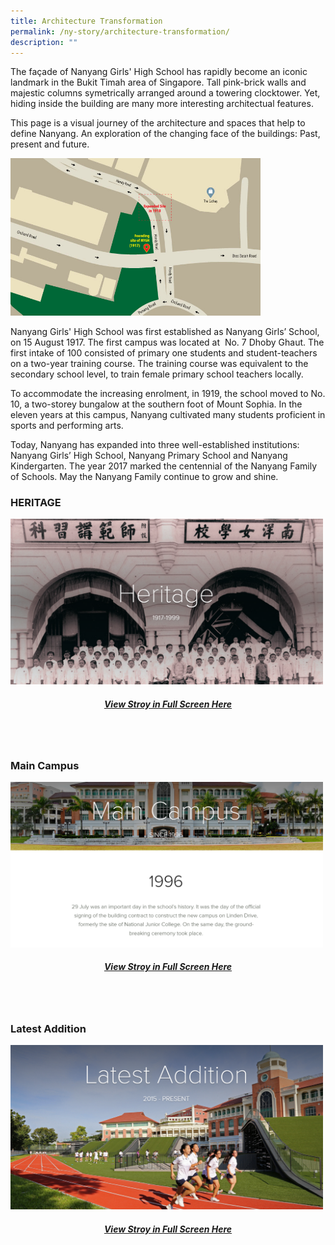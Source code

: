 ```yaml
---
title: Architecture Transformation
permalink: /ny-story/architecture-transformation/
description: ""
---
```

The façade of Nanyang Girls' High School has rapidly become an iconic landmark in the Bukit Timah area of Singapore. Tall pink-brick walls and majestic columns symetrically arranged around a towering clocktower. Yet, hiding inside the building are many more interesting architectual features.

This page is a visual journey of the architecture and spaces that help to define Nanyang. An exploration of the changing face of the buildings: Past, present and future.

<img style="width:400px" src="/images/nyghheritagemap.jpg">
<br>


Nanyang Girls' High School was first established as Nanyang Girls’ School, on 15 August 1917. The first campus was located at &nbsp;No. 7 Dhoby Ghaut. The first intake of 100 consisted of primary one students and student-teachers on a two-year training course. The training course was equivalent to the secondary school level, to train female primary school teachers locally.

To accommodate the increasing enrolment, in 1919, the school moved to No. 10, a two-storey bungalow at the southern foot of Mount Sophia. In the eleven years at this campus, Nanyang cultivated many students proficient in sports and performing arts.

Today, Nanyang has expanded into three well-established institutions: Nanyang Girls’ High School, Nanyang Primary School and Nanyang Kindergarten. The year 2017 marked the centennial of the Nanyang Family of Schools. May the Nanyang Family continue to grow and shine.&nbsp;

###   HERITAGE
<img style="width:500px" src="/images/heritagemap.png">

##### <center>[View Stroy in Full Screen Here](https://express.adobe.com/page/B5w5Fh47zygSW/)</center>
<br>
<br>

### Main Campus
<img style="width:500px" src="/images/maincampus.png">

##### <center>[View Stroy in Full Screen Here](https://express.adobe.com/page/wKXMOguXCmt9L/)</center>
<br>	
<br>

### Latest Addition
<img style="width:500px" src="/images/latestaddition.png">
<br>

##### <center>[View Stroy in Full Screen Here](https://express.adobe.com/page/YM14pZjrBNvHC/)</center>